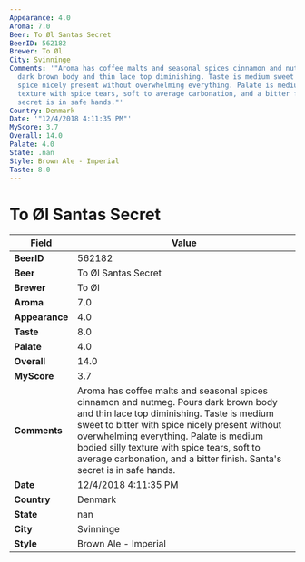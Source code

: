 ```yaml
---
Appearance: 4.0
Aroma: 7.0
Beer: To Øl Santas Secret
BeerID: 562182
Brewer: To Øl
City: Svinninge
Comments: '"Aroma has coffee malts and seasonal spices cinnamon and nutmeg. Pours
  dark brown body and thin lace top diminishing. Taste is medium sweet to bitter with
  spice nicely present without overwhelming everything. Palate is medium bodied silly
  texture with spice tears, soft to average carbonation, and a bitter finish. Santa''s
  secret is in safe hands."'
Country: Denmark
Date: '"12/4/2018 4:11:35 PM"'
MyScore: 3.7
Overall: 14.0
Palate: 4.0
State: .nan
Style: Brown Ale - Imperial
Taste: 8.0
---
```


# To Øl Santas Secret

| Field         | Value |
|---------------|-------|
| **BeerID** | 562182 |
| **Beer** | To Øl Santas Secret |
| **Brewer** | To Øl |
| **Aroma** | 7.0 |
| **Appearance** | 4.0 |
| **Taste** | 8.0 |
| **Palate** | 4.0 |
| **Overall** | 14.0 |
| **MyScore** | 3.7 |
| **Comments** | Aroma has coffee malts and seasonal spices cinnamon and nutmeg. Pours dark brown body and thin lace top diminishing. Taste is medium sweet to bitter with spice nicely present without overwhelming everything. Palate is medium bodied silly texture with spice tears, soft to average carbonation, and a bitter finish. Santa's secret is in safe hands. |
| **Date** | 12/4/2018 4:11:35 PM |
| **Country** | Denmark |
| **State** | nan |
| **City** | Svinninge |
| **Style** | Brown Ale - Imperial |

